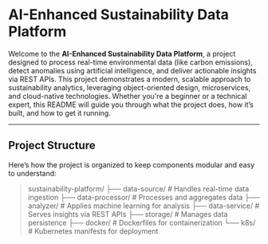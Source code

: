 # AI-Enhanced Sustainability Data Platform

Welcome to the **AI-Enhanced Sustainability Data Platform**, a project designed to process real-time environmental data (like carbon emissions), detect anomalies using artificial intelligence, and deliver actionable insights via REST APIs. This project demonstrates a modern, scalable approach to sustainability analytics, leveraging object-oriented design, microservices, and cloud-native technologies. Whether you're a beginner or a technical expert, this README will guide you through what the project does, how it’s built, and how to get it running.

---

## Project Structure

Here’s how the project is organized to keep components modular and easy to understand:

> sustainability-platform/
├── data-source/          # Handles real-time data ingestion
├── data-processor/       # Processes and aggregates data
├── analyzer/             # Applies machine learning for analysis
├── data-service/         # Serves insights via REST APIs
├── storage/              # Manages data persistence
├── docker/               # Dockerfiles for containerization
└── k8s/                  # Kubernetes manifests for deployment